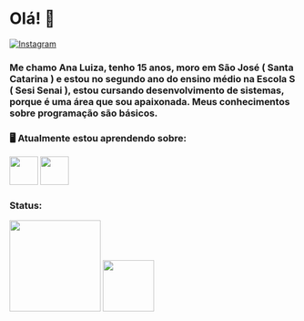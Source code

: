 
# Olá! 👋

[![Instagram](https://img.shields.io/badge/Instagram-%23E4405F.svg?logo=Instagram&logoColor=white)](https://instagram.com/ana_luiza_de_castro) 


### Me chamo Ana Luiza, tenho 15 anos, moro em São José ( Santa Catarina ) e estou no segundo ano do ensino médio na Escola S ( Sesi Senai ), estou cursando desenvolvimento de sistemas, porque é uma área que sou apaixonada. Meus conhecimentos sobre programação são básicos.






### 🖥️ Atualmente estou aprendendo sobre:

<img src="https://cdn.jsdelivr.net/gh/devicons/devicon/icons/javascript/javascript-plain.svg" width="50" height="50"/> <img src="https://cdn.jsdelivr.net/gh/devicons/devicon/icons/linux/linux-original.svg" width="50" height="50" />            





### Status:
<div>
  <img height="160em" src="https://github-readme-stats.vercel.app/api?username=Anadec&show_icons=true&theme=dracula&include_all_commits=true&count_private=true"/>
<a href="https://github.com/Anadec">
<img height="90em" src="https://github-readme-stats.vercel.app/api/top-langs/?username=Anadec&layout=compact&langs_count=7&theme=dracula"/>
</div>
        

